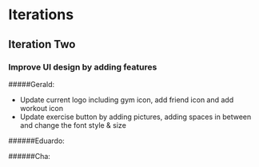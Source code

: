 # Iterations

## Iteration Two

### Improve UI design by adding features ###

#####Gerald:
* Update current logo including gym icon, add friend icon and add workout icon   
* Update exercise button by adding pictures, adding spaces in between and change the font style & size

######Eduardo:

######Cha:


